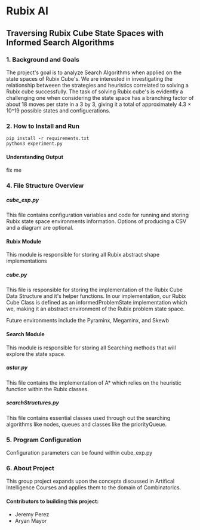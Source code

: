 # Rubix AI
## Traversing Rubix Cube State Spaces with Informed Search Algorithms 

### 1. Background and Goals
The project's goal is to analyze Search Algorithms when applied on the state spaces of Rubix Cube's. We are interested in investigating the relationship betweeen the strategies and heuristics correlated to solving a Rubix cube successfully. The task of solving Rubix cube's is evidently a challenging one when considering the state space has a branching factor of about 18 moves per state in a 3 by 3, giving it a total of approximately 4.3 × 10^19 possible states and configuerations.

### 2. How to Install and Run

    pip install -r requirements.txt 
    python3 experiment.py

#### Understanding Output
fix me

### 4. File Structure Overview

##### cube_exp.py
This file contains configuration variables and code for running and storing Rubix state space environments information. Options of producing a CSV and a diagram are optional.

#### Rubix Module
This module is responsible for storing all Rubix abstract shape implementations

##### cube.py
This file is responsible for storing the implementation of the Rubix Cube Data Structure and it's helper functions. In our implementation, our Rubix Cube Class is defined as an informedProblemState implementation which we, making it an abstract environment of the Rubix problem state space.  

Future environments include the Pyraminx, Megaminx, and Skewb

#### Search Module
This module is responsible for storing all Searching methods that will explore the state space.

##### astar.py
This file contains the implementation of A* which relies on the heuristic function within the Rubix classes.

##### searchStructures.py
This file contains essential classes used through out the searching algorithms like nodes, queues and classes like the priorityQueue.

### 5. Program Configuration
Configuration parameters can be found within cube_exp.py

### 6. About Project
This group project expands upon the concepts discussed in Artifical Intelligence Courses and applies them to the domain of Combinatorics.

#### Contributors to building this project:
- Jeremy Perez
- Aryan Mayor 